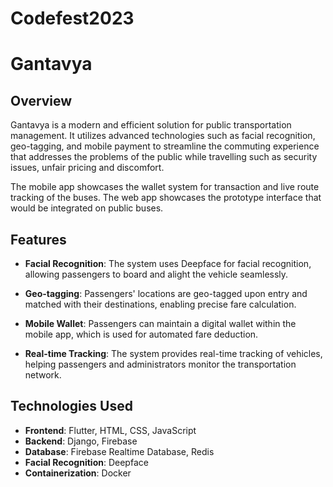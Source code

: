 # Codefest2023

# Gantavya

## Overview

Gantavya is a modern and efficient solution for public transportation management. It utilizes advanced technologies such as facial recognition, geo-tagging, and mobile payment to streamline the commuting experience that addresses the problems of the public while travelling such as security issues, unfair pricing and discomfort. 

The mobile app showcases the wallet system for transaction and live route tracking of the buses. The web app showcases the prototype interface that would be integrated on public buses.

## Features

- **Facial Recognition**: The system uses Deepface for facial recognition, allowing passengers to board and alight the vehicle seamlessly.

- **Geo-tagging**: Passengers' locations are geo-tagged upon entry and matched with their destinations, enabling precise fare calculation.

- **Mobile Wallet**: Passengers can maintain a digital wallet within the mobile app, which is used for automated fare deduction.

- **Real-time Tracking**: The system provides real-time tracking of vehicles, helping passengers and administrators monitor the transportation network.

## Technologies Used

- **Frontend**: Flutter, HTML, CSS, JavaScript
- **Backend**: Django, Firebase
- **Database**: Firebase Realtime Database, Redis
- **Facial Recognition**: Deepface
- **Containerization**: Docker
